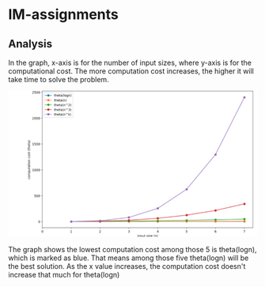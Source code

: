 # IM-assignments

## Analysis

In the graph, x-axis is for the number of input sizes, where y-axis is for the computational cost. The more computation cost increases, the higher it will take time to solve the problem.

![alt text](https://github.com/hrdipto/IM-assignments/blob/main/Assignment%201/graph.png "Graph 1")

The graph shows the lowest computation cost among those 5 is theta(logn), which is marked as blue. That means among those five theta(logn) will be the best solution. As the x value increases, the computation cost doesn't increase that much for theta(logn)
